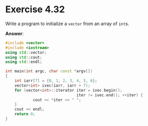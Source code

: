 # Exercise 4.32

Write a program to initialize a `vector` from an array of `int`s.

**Answer**:

```cpp
#include <vector>
#include <iostream>
using std::vector;
using std::cout;
using std::endl;

int main(int argc, char const *argv[])
{
    int iarr[7] = {0, 1, 2, 3, 4, 5, 6};
    vector<int> ivec(iarr, iarr + 7);
    for (vector<int>::iterator iter = ivec.begin();
                               iter != ivec.end(); ++iter) {
            cout << *iter << " ";
    }
    cout << endl;
    return 0;
}

```
